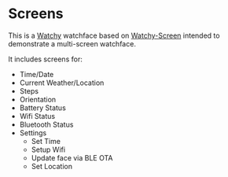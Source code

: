 # Screens

This is a [Watchy](https://watchy.sqfmi.com/) watchface based on [Watchy-Screen](https://github.com/charles-haynes/Watchy-Screen) intended to demonstrate a multi-screen watchface.

It includes screens for:

* Time/Date
* Current Weather/Location
* Steps
* Orientation
* Battery Status
* Wifi Status
* Bluetooth Status
* Settings
  * Set Time
  * Setup Wifi
  * Update face via BLE OTA
  * Set Location
